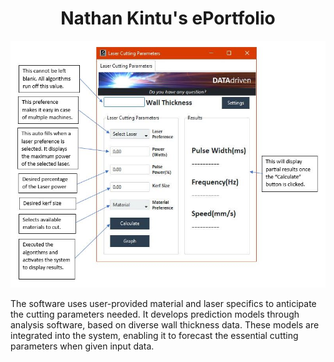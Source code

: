 <h1 align="center">
Nathan Kintu's ePortfolio
</h1>
<div style="text-align: center">
  <img src="image1.JPG" alt="Application Page Description" />
</div>
<p> The software uses user-provided material and laser specifics to anticipate the cutting parameters needed. It develops prediction models through analysis software, based on diverse wall thickness data. These models are integrated into the system, enabling it to forecast the essential cutting parameters when given input data.</p>
 
